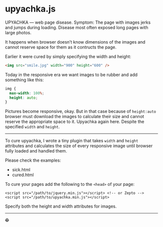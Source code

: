 # upyachka.js

UPYACHKA — web page disease. Symptom: The page with images jerks and jumps during loading. Disease most often exposed long pages with large photos.

It happens when browser doesn’t know dimensions of the images and cannot reserve space for them as it contructs the page.

Earlier it were cured by simply specifying the width and height:

```html
<img src="smile.jpg" width="900" height="600" />
```

Today in the responsive era we want images to be rubber and add something like this:

```css
img {
  max-width: 100%;
  height: auto;
}
```

Pictures become responsive, okay. But in that case because of `height:auto` browser must download the images to calculate their size and cannot reserve the appropriate space to it. Upyachka again here. Despite the specified `width` and `height`.

---

To cure upyachka, I wrote a tiny plugin that takes `width` and `height` attributes and calculates the size of every responsive image until browser fully loaded and handled them.

Please check the examples:

* sick.html
* cured.html

To cure your pages add the following to the `<head>` of your page:

```
<script src="/path/to/jquery.min.js"></script> <!-- or Zepto -->
<script src="/path/to/upyachka.min.js"></script>
```

Specify both the height and width attributes for images.

---

<s>©</s>